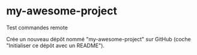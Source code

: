 # my-awesome-project
Test commandes remote 

Crée un nouveau dépôt nommé "my-awesome-project" sur GitHub (coche "Initialiser ce dépôt avec un README").
